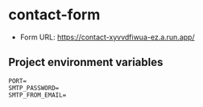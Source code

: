 # contact-form
- Form URL: https://contact-xyvvdfiwua-ez.a.run.app/


## Project environment variables
```
PORT=
SMTP_PASSWORD=
SMTP_FROM_EMAIL=
```

